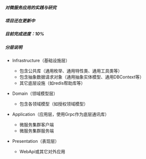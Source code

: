 ##### 对微服务应用的实践与研究

##### 项目还在更新中

##### 目前完成进度：10%

##### 分层说明

- Infrastructure（基础设施层）
  - 包含公共库（通用枚举、通用特性类、通用工具类等）
  - 包含抽象数据请求对象（通用抽象实体模型、通用DBContext等）
  - 其它底层设施（如redis帮助库等）

- Domain（领域模型层）
  - 包含各领域模型（如授权领域模型）

- Application（应用层，使用Grpc作为底层通讯库）
  - 微服务集群客户端
  - 微服务集群服务端

- Presentation（表现层）
  - WebApi或其它对外应用
